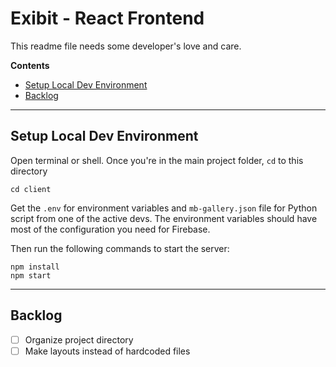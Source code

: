 # Exibit -  React Frontend

This readme file needs some developer's love and care.

**Contents**
- [Setup Local Dev Environment](#setup-local-dev-environment)
- [Backlog](#backlog)

---
## Setup Local Dev Environment

Open terminal or shell. Once you're in the main project folder, `cd` to this directory
```
cd client
```
Get the `.env` for environment variables and `mb-gallery.json` file for Python script from one of the active devs. The environment variables should have most of the configuration you need for Firebase.

Then run the following commands to start the server:
```
npm install
npm start
```

---

## Backlog

- [ ] Organize project directory  
- [ ] Make layouts instead of hardcoded files